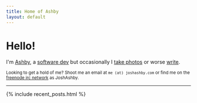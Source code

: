 ```yaml
---
title: Home of Ashby
layout: default
---
```


# Hello!

I'm [Ashby](/about/), a [software dev](https://github.com/JoshAshby) but occasionally I [take photos](/photos/) or worse [write](/posts/).

<small>Looking to get a hold of me? Shoot me an email at `me (at) joshashby.com` or find me on the [freenode irc network](https://freenode.net/) as JoshAshby.</small>

<hr />

{% include recent_posts.html %}
